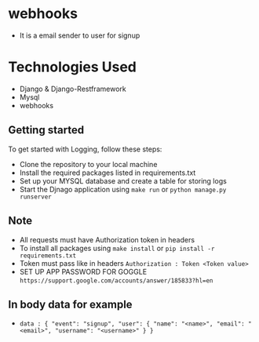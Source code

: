 # webhooks
 - It is a email sender to user for signup

# Technologies Used
 - Django & Django-Restframework
 - Mysql
 - webhooks 

## Getting started
To get started with Logging, follow these steps:

- Clone the repository to your local machine
- Install the required packages listed in requirements.txt
- Set up your MYSQL database and create a table for storing logs
- Start the Djnago application using `make run` or  `python manage.py runserver`


## Note
- All requests must have Authorization token in headers
- To install all packages using `make install` or `pip install -r requirements.txt`
- Token must pass like in headers `Authorization : Token <Token value>`
- SET UP APP PASSWORD FOR GOGGLE   `https://support.google.com/accounts/answer/185833?hl=en`

## In body data for example
 - `data : {
    "event": "signup",
    "user": {
        "name": "<name>",
        "email": "<email>",
        "username": "<username>"
    }
}
`